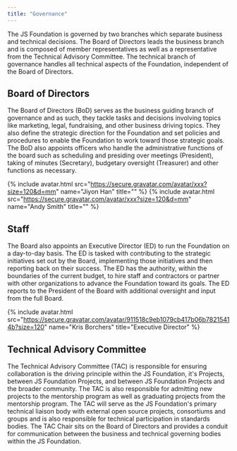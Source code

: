 ```yaml
---
title: "Governance"
---
```


The JS Foundation is governed by two branches which separate business and technical decisions. The Board of Directors leads the business branch and is composed of member representatives as well as a representative from the Technical Advisory Committee. The technical branch of governance handles all technical aspects of the Foundation, independent of the Board of Directors.

## Board of Directors

The Board of Directors (BoD) serves as the business guiding branch of governance and as such, they tackle tasks and decisions involving topics like marketing, legal, fundraising, and other business driving topics. They also define the strategic direction for the Foundation and set policies and procedures to enable the Foundation to work toward those strategic goals. The BoD also appoints officers who handle the administrative functions of the board such as scheduling and presiding over meetings (President), taking of minutes (Secretary), budgetary oversight (Treasurer) and other functions as necessary.

{% include avatar.html src="https://secure.gravatar.com/avatar/xxx?size=120&d=mm" name="Jiyon Han" title="" %}
{% include avatar.html src="https://secure.gravatar.com/avatar/xxx?size=120&d=mm" name="Andy Smith" title="" %}

## Staff

The Board also appoints an Executive Director (ED) to run the Foundation on a day-to-day basis. The ED is tasked with contributing to the strategic initiatives set out by the Board, implementing those initiatives and then reporting back on their success. The ED has the authority, within the boundaries of the current budget, to hire staff and contractors or partner with other organizations to advance the Foundation toward its goals. The ED reports to the President of the Board with additional oversight and input from the full Board.

{% include avatar.html src="https://secure.gravatar.com/avatar/911518c9eb1079cb417b06b78215414b?size=120" name="Kris Borchers" title="Executive Director" %}

## Technical Advisory Committee

The Technical Advisory Committee (TAC) is responsible for ensuring collaboration is the driving principle within the JS Foundation, it's Projects, between JS Foundation Projects, and between JS Foundation Projects and the broader community. The TAC is also responsible for admitting new projects to the mentorship program as well as graduating projects from the mentorship program. The TAC will serve as the JS Foundation's primary technical liaison body with external open source projects, consortiums and groups and is also responsible for technical participation in standards bodies. The TAC Chair sits on the Board of Directors and provides a conduit for communication between the business and technical governing bodies within the JS Foundation.
